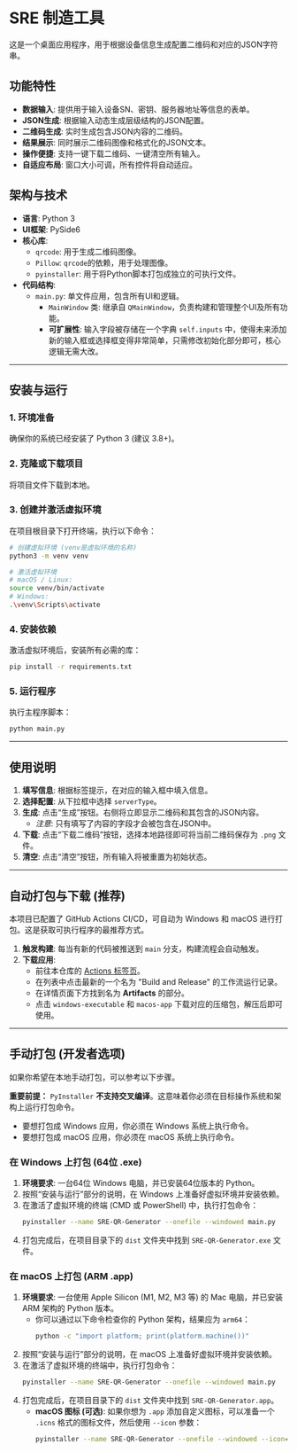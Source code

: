 # SRE 制造工具

这是一个桌面应用程序，用于根据设备信息生成配置二维码和对应的JSON字符串。

## 功能特性

- **数据输入**: 提供用于输入设备SN、密钥、服务器地址等信息的表单。
- **JSON生成**: 根据输入动态生成层级结构的JSON配置。
- **二维码生成**: 实时生成包含JSON内容的二维码。
- **结果展示**: 同时展示二维码图像和格式化的JSON文本。
- **操作便捷**: 支持一键下载二维码、一键清空所有输入。
- **自适应布局**: 窗口大小可调，所有控件将自动适应。

## 架构与技术

- **语言**: Python 3
- **UI框架**: PySide6
- **核心库**:
    - `qrcode`: 用于生成二维码图像。
    - `Pillow`: `qrcode`的依赖，用于处理图像。
    - `pyinstaller`: 用于将Python脚本打包成独立的可执行文件。
- **代码结构**:
    - `main.py`: 单文件应用，包含所有UI和逻辑。
        - `MainWindow` 类: 继承自 `QMainWindow`，负责构建和管理整个UI及所有功能。
        - **可扩展性**: 输入字段被存储在一个字典 `self.inputs` 中，使得未来添加新的输入框或选择框变得非常简单，只需修改初始化部分即可，核心逻辑无需大改。

---

## 安装与运行

### 1. 环境准备

确保你的系统已经安装了 Python 3 (建议 3.8+)。

### 2. 克隆或下载项目

将项目文件下载到本地。

### 3. 创建并激活虚拟环境

在项目根目录下打开终端，执行以下命令：

```bash
# 创建虚拟环境 (venv是虚拟环境的名称)
python3 -m venv venv

# 激活虚拟环境
# macOS / Linux:
source venv/bin/activate
# Windows:
.\venv\Scripts\activate
```

### 4. 安装依赖

激活虚拟环境后，安装所有必需的库：

```bash
pip install -r requirements.txt
```

### 5. 运行程序

执行主程序脚本：

```bash
python main.py
```

---

## 使用说明

1.  **填写信息**: 根据标签提示，在对应的输入框中填入信息。
2.  **选择配置**: 从下拉框中选择 `serverType`。
3.  **生成**: 点击“生成”按钮。右侧将立即显示二维码和其包含的JSON内容。
    - *注意*: 只有填写了内容的字段才会被包含在JSON中。
4.  **下载**: 点击“下载二维码”按钮，选择本地路径即可将当前二维码保存为 `.png` 文件。
5.  **清空**: 点击“清空”按钮，所有输入将被重置为初始状态。

---

## 自动打包与下载 (推荐)

本项目已配置了 GitHub Actions CI/CD，可自动为 Windows 和 macOS 进行打包。这是获取可执行程序的最推荐方式。

1.  **触发构建**: 每当有新的代码被推送到 `main` 分支，构建流程会自动触发。
2.  **下载应用**:
    - 前往本仓库的 [Actions 标签页](https://github.com/bingxueai123456/sre-manufacture-util/actions)。
    - 在列表中点击最新的一个名为 "Build and Release" 的工作流运行记录。
    - 在详情页面下方找到名为 **Artifacts** 的部分。
    - 点击 `windows-executable` 和 `macos-app` 下载对应的压缩包，解压后即可使用。

---

## 手动打包 (开发者选项)

如果你希望在本地手动打包，可以参考以下步骤。

**重要前提：** `PyInstaller` **不支持交叉编译**。这意味着你必须在目标操作系统和架构上运行打包命令。
- 要想打包成 Windows 应用，你必须在 Windows 系统上执行命令。
- 要想打包成 macOS 应用，你必须在 macOS 系统上执行命令。

### 在 Windows 上打包 (64位 .exe)

1.  **环境要求**: 一台64位 Windows 电脑，并已安装64位版本的 Python。
2.  按照“安装与运行”部分的说明，在 Windows 上准备好虚拟环境并安装依赖。
3.  在激活了虚拟环境的终端 (CMD 或 PowerShell) 中，执行打包命令：
    ```bash
    pyinstaller --name SRE-QR-Generator --onefile --windowed main.py
    ```
4.  打包完成后，在项目目录下的 `dist` 文件夹中找到 `SRE-QR-Generator.exe` 文件。

### 在 macOS 上打包 (ARM .app)

1.  **环境要求**: 一台使用 Apple Silicon (M1, M2, M3 等) 的 Mac 电脑，并已安装 ARM 架构的 Python 版本。
    - 你可以通过以下命令检查你的 Python 架构，结果应为 `arm64`：
      ```bash
      python -c "import platform; print(platform.machine())"
      ```
2.  按照“安装与运行”部分的说明，在 macOS 上准备好虚拟环境并安装依赖。
3.  在激活了虚拟环境的终端中，执行打包命令：
    ```bash
    pyinstaller --name SRE-QR-Generator --onefile --windowed main.py
    ```
4.  打包完成后，在项目目录下的 `dist` 文件夹中找到 `SRE-QR-Generator.app`。
    - **macOS 图标 (可选)**: 如果你想为 `.app` 添加自定义图标，可以准备一个 `.icns` 格式的图标文件，然后使用 `--icon` 参数：
      ```bash
      pyinstaller --name SRE-QR-Generator --onefile --windowed --icon=YourIcon.icns main.py
      ```